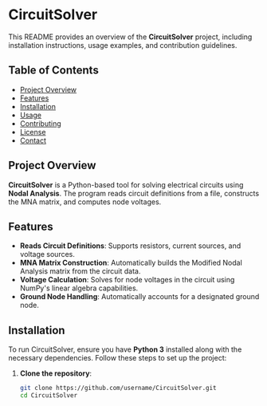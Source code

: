 # CircuitSolver

This README provides an overview of the **CircuitSolver** project, including installation instructions, usage examples, and contribution guidelines.

## Table of Contents
- [Project Overview](#project-overview)
- [Features](#features)
- [Installation](#installation)
- [Usage](#usage)
- [Contributing](#contributing)
- [License](#license)
- [Contact](#contact)

## Project Overview
**CircuitSolver** is a Python-based tool for solving electrical circuits using **Nodal Analysis**. The program reads circuit definitions from a file, constructs the MNA matrix, and computes node voltages.

## Features
- **Reads Circuit Definitions**: Supports resistors, current sources, and voltage sources.
- **MNA Matrix Construction**: Automatically builds the Modified Nodal Analysis matrix from the circuit data.
- **Voltage Calculation**: Solves for node voltages in the circuit using NumPy's linear algebra capabilities.
- **Ground Node Handling**: Automatically accounts for a designated ground node.

## Installation
To run CircuitSolver, ensure you have **Python 3** installed along with the necessary dependencies. Follow these steps to set up the project:

1. **Clone the repository**:
   ```bash
   git clone https://github.com/username/CircuitSolver.git
   cd CircuitSolver
